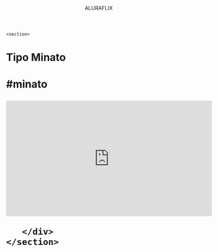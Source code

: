 <html lang="pt-BR">

<head>
    <link rel="stylesheet" href="styles.css">
    <link rel="preconnect" href="https://fonts.googleapis.com">
    <link rel="preconnect" href="https://fonts.gstatic.com" crossorigin>
    <link
        href="https://fonts.googleapis.com/css2?family=Chakra+Petch:ital,wght@0,300;0,400;0,500;0,600;0,700;1,300;1,400;1,500;1,600;1,700&display=swap"
        rel="stylesheet">
    <title>Alurão</title>
</head>

<body>
    <header>ALURAFLIX</header>

    <section>
<h1>Tipo Minato <h1>
<p>#minato</p>


                                                                                                                                            
<iframe width="560" height="315" src="https://www.youtube.com/embed/IaRYwEECq-E?si=4gM_ZfhoGPvFYweI" title="YouTube video player" frameborder="0" allow="accelerometer; autoplay; clipboard-write; encrypted-media; gyroscope; picture-in-picture; web-share" referrerpolicy="strict-origin-when-cross-origin" allowfullscreen></iframe>

       </div>
    </section>

</body>

</html>

